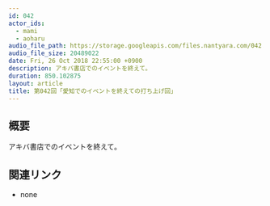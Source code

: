 ```yaml
---
id: 042
actor_ids:
  - mami
  - aoharu
audio_file_path: https://storage.googleapis.com/files.nantyara.com/042.mp3
audio_file_size: 20489022
date: Fri, 26 Oct 2018 22:55:00 +0900
description: アキバ書店でのイベントを終えて。
duration: 850.102875
layout: article
title: 第042回「愛知でのイベントを終えての打ち上げ回」
---
```

## 概要

アキバ書店でのイベントを終えて。

## 関連リンク

* none

